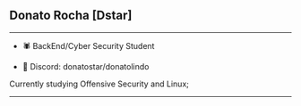 ## Donato Rocha [Dstar]
-----
- 🕷 BackEnd/Cyber Security Student

- 🔱 Discord: donatostar/donatolindo

Currently studying Offensive Security and Linux;

-----
##
